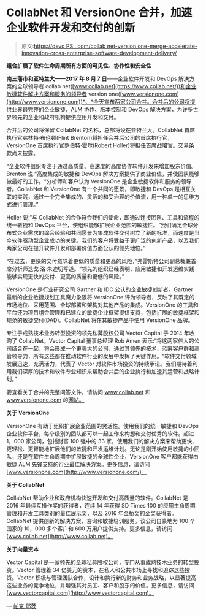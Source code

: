 # CollabNet 和 VersionOne 合并，加速企业软件开发和交付的创新

> 原文:[https://devo PS . com/collab net-version one-merge-accelerate-innovation-cross-enterprise-software-development-delivery/](https://devops.com/collabnet-versionone-merge-accelerate-innovation-across-enterprise-software-development-delivery/)

**组合扩展了软件生命周期所有方面的可见性、协作性和安全性**

**南三藩市和亚特兰大——2017 年 8 月 7 日**——企业软件开发和 DevOps 解决方案的全球领导者 collab net([www.collab.net](https://www.collab.net/))和企业敏捷软件解决方案和服务的领导者 version one([www.versionone.com](http://www.versionone.com))*、*今天宣布两家公司合并。合并后的公司将提供业界最完整的企业敏捷、ALM 协作、版本控制和 DevOps 解决方案，为许多世界领先的企业和政府机构提供应用开发和交付。

合并后的公司将保留 CollabNet 的名称，总部将设在亚特兰大。CollabNet 首席执行官弗林特·布伦顿(Flint Brenton)将担任合并后公司的首席执行官，VersionOne 首席执行官罗伯特·霍尔(Robert Holler)将担任首席战略官。交易条款尚未披露。

“企业软件组织专注于通过高质量、高速度的高度协作软件开发来增加股东价值。Brenton 说:“高度集成的敏捷和 DevOps 解决方案提供了商业价值，并使团队能够做最好的工作。“分析师和客户认为 VersionOne 是企业敏捷软件和服务的领导者。CollabNet 和 VersionOne 有一个共同的愿景，即敏捷和 DevOps 是相互关联的实践，通过一个完全集成的、灵活的和受治理的价值流，用一种单一的思维方式进行管理。”

Holler 说:“与 CollabNet 的合作符合我们的使命，即通过连接团队、工具和流程的统一敏捷和 DevOps 平台，使组织能够扩展企业范围的敏捷性。“我们满足全球分布式企业需求的综合经验和共同愿景为集成软件交付树立了新的标准，而速度是当今软件驱动型企业成功的关键。我们的客户将受益于更广泛的创新产品，以及我们两家公司在提升软件开发和部署价值方面公认的领先地位。”

“在过去，更快的交付意味着更低的质量和更高的风险，”弗雷斯特公司副总裁兼首席分析师迭戈·洛·朱迪切写道。“领先的组织已经表明，应用敏捷和开发运维实践能够实现更快的交付、更高的质量和更低的风险。”

VersionOne 是行业研究公司 Gartner 和 IDC 公认的企业敏捷创新者。Gartner 最新的企业敏捷规划工具魔力象限将 VersionOne 评为领导者，反映了其既定的市场地位、采用范围、全球部署和架构对其他产品的集成。VersionOne 的工具和平台还为项目组合管理和已建立的敏捷企业框架提供支持，包括扩展的敏捷框架和规范的敏捷交付(DAD)。CollabNet 将在其敏捷产品中使用 VersionOne 品牌。

专注于成熟技术业务转型投资的领先私募股权公司 Vector Capital 于 2014 年收购了 CollabNet。Vector Capital 董事总经理 Rob Amen 表示:“将这两家伟大的公司结合在一起，将会形成一个更强大的公司，通过其领先的技术、蓝筹客户群和高管领导力，所有这些都在推动软件行业的发展中发挥了关键作用。“软件交付领域发展迅速，充满活力，代表了 Vector 对软件市场投资的持续承诺。我们期待着利用我们深厚的技术和软件专业知识来帮助合并后的企业执行和加速其运营和战略计划。”

要查看关于合并的完整问答文件，请访问 www.collab.net 和 www.versionone.com 的[网站。](http://www.collab.net)

**关于 VersionOne**

VersionOne 有助于组织扩展企业范围的灵活性。使用我们的统一敏捷和 DevOps 企业软件平台，每个级别的团队都可以一起工作来构想和交付优秀的软件。超过 1，000 家公司，包括财富 100 强中的 33 家，使用我们的解决方案来帮助更快、更轻松、更智能地扩展他们的敏捷和开发运维计划。无论是刚开始使用敏捷的小团队，还是在软件生命周期中扩展敏捷的全球性企业，VersionOne 客户都能获得由敏捷 ALM 先锋支持的行业最佳解决方案。更多信息，请访问[www.versionone.com](http://www.versionone.com/)。

**关于 CollabNet**

CollabNet 帮助企业和政府机构快速开发和交付高质量的软件。CollabNet 是 2016 年最佳互操作奖的获得者，连续 14 年获得 SD Times 100 的应用生命周期管理和开发工具类别的最佳展示奖，以及 2016 年金桥奖的金奖获得者。CollabNet 提供创新的解决方案、咨询和敏捷培训服务。该公司自豪地为 100 个国家的 10，000 多个客户和 600 万用户提供支持。更多信息，请访问[www.collab.net](http://www.collab.net)。

**关于向量资本**

Vector Capital 是一家领先的全球私募股权公司，专门从事成熟技术业务的转型投资。Vector 管理着 34 亿美元的资本，在私人和公共市场上寻找和追踪这些投资。Vector 积极与管理团队合作，设计和执行新的财务和业务战略，以显著提高这些业务的竞争地位，并增强其对员工、客户和股东的价值。更多信息，请访问[www.vectorcapital.com](http://www.vectorcapital.com)。

— [帕克·耶茨](https://devops.com/author/parkerdevops-com/)